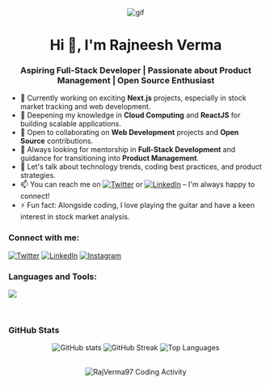 <p align="center">
    <img src="https://github.com/RajVerma97/RajVerma97/assets/91251535/eb712f93-6fe4-4c84-8d05-8e22d29b9a18" alt="gif">
</p>

<h1 align="center">Hi 👋, I'm Rajneesh Verma</h1>
<h3 align="center">Aspiring Full-Stack Developer | Passionate about Product Management | Open Source Enthusiast</h3>



- 🔭 Currently working on exciting **Next.js** projects, especially in stock market tracking and web development.
- 🌱 Deepening my knowledge in **Cloud Computing** and **ReactJS** for building scalable applications.
- 👯 Open to collaborating on **Web Development** projects and **Open Source** contributions.
- 🤝 Always looking for mentorship in **Full-Stack Development** and guidance for transitioning into **Product Management**.
- 💬 Let's talk about technology trends, coding best practices, and product strategies.
- 📫 You can reach me on [![Twitter](https://img.shields.io/badge/Twitter-%231DA1F2.svg?style=flat&logo=Twitter&logoColor=white)](https://twitter.com/rajneesh_verma97) or [![LinkedIn](https://img.shields.io/badge/LinkedIn-%230077B5.svg?style=flat&logo=LinkedIn&logoColor=white)](https://www.linkedin.com/in/rajverma97/) – I'm always happy to connect!
- ⚡ Fun fact: Alongside coding, I love playing the guitar and have a keen interest in stock market analysis.

<h3 align="left">Connect with me:</h3>
<p align="left">
<a href="https://twitter.com/rajneesh_verma97" target="blank"><img src="https://skillicons.dev/icons?i=twitter" alt="Twitter" /></a>
<a href="https://www.linkedin.com/in/rajverma97/" target="blank"><img src="https://skillicons.dev/icons?i=linkedin" alt="LinkedIn" /></a>
<a href="https://instagram.com/raj_verma97" target="blank"><img src="https://skillicons.dev/icons?i=instagram" alt="Instagram" /></a>
</p>

<h3 align="left">Languages and Tools:</h3>
<p align="left">
  <a href="https://skillicons.dev">
    <img src="https://skillicons.dev/icons?i=ts,nextjs,react,nodejs,prisma,mongodb,postgres,sqlite,tailwind,js,cpp,java,html,css,git,github,figma,vscode,bash,docker&perline=10" />
  </a>
</p>

<br>

<h3 align="left">GitHub Stats </h3>
<div align="center">
 
<p align="center">
  <img src="https://github-readme-stats.vercel.app/api?username=RajVerma97&show_icons=true&locale=en&theme=dark" alt="GitHub stats" />
  <img src="https://github-readme-streak-stats.herokuapp.com/?user=RajVerma97&theme=dark" alt="GitHub Streak" />
  <img src="https://github-readme-stats.vercel.app/api/top-langs?username=RajVerma97&show_icons=true&locale=en&layout=compact&theme=dark" alt="Top Languages" />
</p>

<br>
  <img align="center" src="https://github-readme-stats.vercel.app/api/wakatime?username=RajVerma97&theme=dark" alt="RajVerma97 Coding Activity" />
</div>
